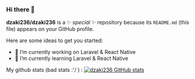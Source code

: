 ### Hi there 👋


**dzaki236/dzaki236** is a ✨ _special_ ✨ repository because its `README.md` (this file) appears on your GitHub profile.

Here are some ideas to get you started:

- 🔭 I’m currently working on Laravel & React Native
- 🌱 I’m currently learning Laravel & React Native


My github stats (bad stats :'/ ) : 
[![dzaki236 GitHub stats](https://github-readme-stats.vercel.app/api?username=dzaki236)](https://github.com/dzaki236/github-readme-stats)
